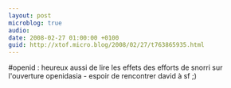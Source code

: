 ```yaml
---
layout: post
microblog: true
audio: 
date: 2008-02-27 01:00:00 +0100
guid: http://xtof.micro.blog/2008/02/27/t763865935.html
---
```

#openid : heureux aussi de lire les effets des efforts de snorri sur l'ouverture openidasia - espoir de rencontrer david à sf ;)
